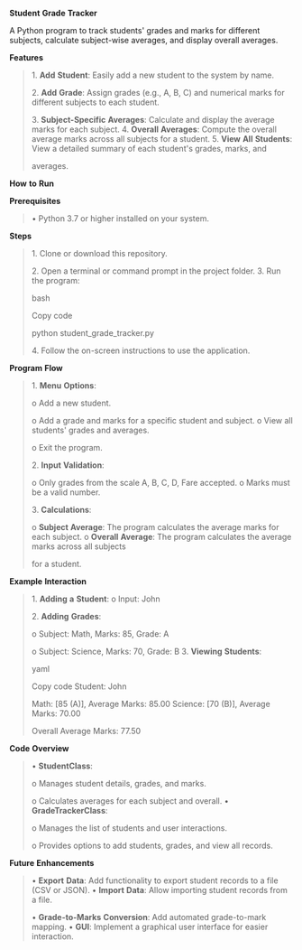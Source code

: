 **Student** **Grade** **Tracker**

A Python program to track students' grades and marks for different
subjects, calculate subject-wise averages, and display overall averages.

**Features**

> 1\. **Add** **Student**: Easily add a new student to the system by
> name.
>
> 2\. **Add** **Grade**: Assign grades (e.g., A, B, C) and numerical
> marks for different subjects to each student.
>
> 3\. **Subject-Specific** **Averages**: Calculate and display the
> average marks for each subject. 4. **Overall** **Averages**: Compute
> the overall average marks across all subjects for a student. 5.
> **View** **All** **Students**: View a detailed summary of each
> student's grades, marks, and
>
> averages.

**How** **to** **Run**

**Prerequisites**

> • Python 3.7 or higher installed on your system.

**Steps**

> 1\. Clone or download this repository.
>
> 2\. Open a terminal or command prompt in the project folder. 3. Run
> the program:
>
> bash
>
> Copy code
>
> python student_grade_tracker.py
>
> 4\. Follow the on-screen instructions to use the application.

**Program** **Flow**

> 1\. **Menu** **Options**:
>
> o Add a new student.
>
> o Add a grade and marks for a specific student and subject. o View all
> students' grades and averages.
>
> o Exit the program.
>
> 2\. **Input** **Validation**:
>
> o Only grades from the scale A, B, C, D, Fare accepted. o Marks must
> be a valid number.
>
> 3\. **Calculations**:
>
> o **Subject** **Average**: The program calculates the average marks
> for each subject. o **Overall** **Average**: The program calculates
> the average marks across all subjects
>
> for a student.

**Example** **Interaction**

> 1\. **Adding** **a** **Student**: o Input: John
>
> 2\. **Adding** **Grades**:
>
> o Subject: Math, Marks: 85, Grade: A
>
> o Subject: Science, Marks: 70, Grade: B 3. **Viewing** **Students**:
>
> yaml
>
> Copy code Student: John
>
> Math: \[85 (A)\], Average Marks: 85.00 Science: \[70 (B)\], Average
> Marks: 70.00
>
> Overall Average Marks: 77.50

**Code** **Overview**

> • **StudentClass**:
>
> o Manages student details, grades, and marks.
>
> o Calculates averages for each subject and overall. •
> **GradeTrackerClass**:
>
> o Manages the list of students and user interactions.
>
> o Provides options to add students, grades, and view all records.

**Future** **Enhancements**

> • **Export** **Data**: Add functionality to export student records to
> a file (CSV or JSON). • **Import** **Data**: Allow importing student
> records from a file.
>
> • **Grade-to-Marks** **Conversion**: Add automated grade-to-mark
> mapping. • **GUI**: Implement a graphical user interface for easier
> interaction.
